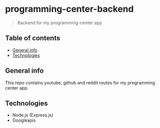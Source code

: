 # programming-center-backend

> Backend for my programming-center app

## Table of contents

- [General info](#general-info)
- [Technologies](#technologies)

## General info

This repo contains youtube, github and reddit routes for my programming center app.

## Technologies

- Node.js (Express.js)
- Googleapis

